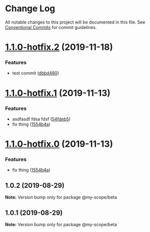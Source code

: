 # Change Log

All notable changes to this project will be documented in this file.
See [Conventional Commits](https://conventionalcommits.org) for commit guidelines.

# [1.1.0-hotfix.2](https://github.com/nicholascm/lerna-conventional-commits-example/compare/@my-scope/beta@1.1.0-hotfix.1...@my-scope/beta@1.1.0-hotfix.2) (2019-11-18)


### Features

* test commit ([dbbd480](https://github.com/nicholascm/lerna-conventional-commits-example/commit/dbbd480))





# [1.1.0-hotfix.1](https://github.com/nicholascm/lerna-conventional-commits-example/compare/@my-scope/beta@1.0.2...@my-scope/beta@1.1.0-hotfix.1) (2019-11-13)


### Features

* asdfasdf fdsa fdsf ([54fdeb5](https://github.com/nicholascm/lerna-conventional-commits-example/commit/54fdeb5))
* fix thing ([1554b4a](https://github.com/nicholascm/lerna-conventional-commits-example/commit/1554b4a))





# [1.1.0-hotfix.0](https://github.com/nicholascm/lerna-conventional-commits-example/compare/@my-scope/beta@1.0.2...@my-scope/beta@1.1.0-hotfix.0) (2019-11-13)


### Features

* fix thing ([1554b4a](https://github.com/nicholascm/lerna-conventional-commits-example/commit/1554b4a))





## 1.0.2 (2019-08-29)

**Note:** Version bump only for package @my-scope/beta





## 1.0.1 (2019-08-29)

**Note:** Version bump only for package @my-scope/beta
